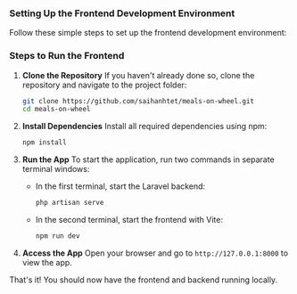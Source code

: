 ### Setting Up the Frontend Development Environment

Follow these simple steps to set up the frontend development environment:

### Steps to Run the Frontend

1. **Clone the Repository**
   If you haven't already done so, clone the repository and navigate to the project folder:
   ```bash
   git clone https://github.com/saihanhtet/meals-on-wheel.git
   cd meals-on-wheel
   ```

2. **Install Dependencies**
   Install all required dependencies using npm:
   ```bash
   npm install
   ```

3. **Run the App**
   To start the application, run two commands in separate terminal windows:

   - In the first terminal, start the Laravel backend:
     ```bash
     php artisan serve
     ```

   - In the second terminal, start the frontend with Vite:
     ```bash
     npm run dev
     ```

4. **Access the App**
   Open your browser and go to `http://127.0.0.1:8000` to view the app.

That's it! You should now have the frontend and backend running locally.
